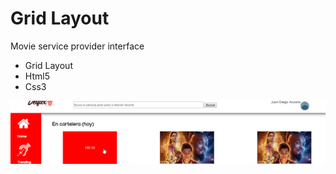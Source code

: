 # Grid Layout
Movie service provider interface

- Grid Layout
- Html5
- Css3


<img src="https://github.com/JuanDiegoAcostaT/grid-layout/blob/master/browser.png" />
